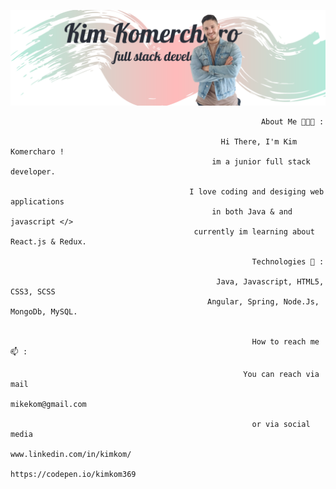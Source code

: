
![](WebDevloper.png)


                                                           
                                                            About Me 👨🏽‍💻 :
                                                          
                                                   Hi There, I'm Kim Komercharo !
                                                 im a junior full stack developer.
                                                
                                            I love coding and desiging web applications
                                                 in both Java & and javascript </>
                                             currently im learning about React.js & Redux.
                                                 
                                                          Technologies 🤖 :
                                                          
                                                  Java, Javascript, HTML5, CSS3, SCSS 
                                                Angular, Spring, Node.Js, MongoDb, MySQL.
                                                

                                                          How to reach me 📫 :
                                                          
                                                        You can reach via mail
                                                          mikekom@gmail.com
                                                           
                                                          or via social media 
                                                      www.linkedin.com/in/kimkom/
                                                      https://codepen.io/kimkom369
                                                           





